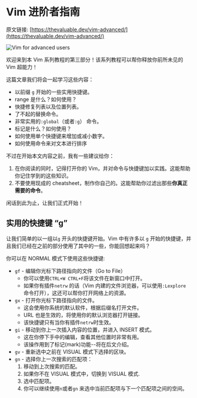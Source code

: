 # Vim 进阶者指南

原文链接: [https://thevaluable.dev/vim-advanced/](https://thevaluable.dev/vim-advanced/)

![Vim for advanced users](https://thevaluable.dev/images/2021/02_vim_advanced/vim-advanced.webp)

欢迎来到本 Vim 系列教程的第三部分！该系列教程可以帮你释放你前所未见的 Vim 超能力！

<!-- TODO 通用菜单 -->

这篇文章我们将会一起学习这些内容：

- 以前缀 `g` 开始的一些实用快捷键。
- range 是什么？如何使用？
- 快捷修复列表以及位置列表。
- 了不起的替换命令。
- 非常实用的`:global`（或者`:g`） 命令。
- 标记是什么？如何使用？
- 如何使用单个快捷键来增加或减小数字。
- 如何使用命令来对文本进行排序

不过在开始本文内容之前，我有一些建议给你：

1. 在你阅读的同时，记得打开你的 Vim，并对命令与快捷键加以实践。这能帮助你记住学到的这些知识。
2. 不要使用现成的 cheatsheet，制作你自己的。这能帮助你过滤出那些**你真正需要的命令**。

闲话到此为止，让我们正式开始！

## 实用的快捷键 “g”

让我们简单的以一组以`g` 开头的快捷键开始。Vim 中有许多以 `g` 开始的快捷键，并且我们已经在之前的部分使用了其中的一些，你能回想起来吗？

你可以在 NORMAL 模式下使用这些快捷键:

- `gf` - 编辑你光标下路径指向的文件（Go to File）
  - 你可以使用`CTRL+W CTRL+F`将该文件在新窗口中打开。
  - 如果你有插件`netrw` 的话（Vim 内建的文件浏览器，可以使用`:Lexplore` 命令打开），这还可以帮你打开网络上的资源。
- `gx` - 打开你光标下路径指向的文件。
  - 这会使用你系统的默认软件，根据后缀名打开文件。
  - URL 也是生效的，将使用你的默认浏览器打开链接。
  - 该快捷键只有当你有插件`netrw`时生效。
- `gi` -  移动到你上一次插入内容的位置，并进入 INSERT 模式。
  - 这在你停下手中的编辑，查看其他位置时非常有用。
  - 该操作用到了标记(mark)功能--将在后文介绍。
- `gv` - 重新选中之前在 VISUAL 模式下选择的区块。
- `gn` - 选择你上一次搜索的匹配项：
  1. 移动到上次搜索的匹配。
  2. 如果你不在 VISUAL 模式中，切换到 VISUAL 模式.
  3. 选中匹配项。
  4. 你可以继续使用`n`或者`gn` 来选中当前匹配项与下一个匹配项之间的空间。
